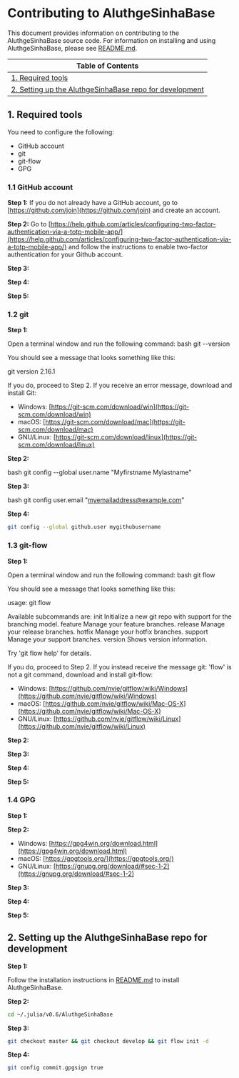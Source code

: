 # Contributing to AluthgeSinhaBase

This document provides information on contributing to the AluthgeSinhaBase source code. For information on installing and using AluthgeSinhaBase, please see [README.md](README.md).

<table>
    <thead>
        <tr>
            <th>Table of Contents</th>
        </tr>
    </thead>
    <tbody>
        <tr>
            <td align="left"><a href="#1-required-tools">1. Required tools</a></td>
        </tr>
        <tr>
            <td align="left"><a href="#2-">2. Setting up the AluthgeSinhaBase repo for development</a></td>
        </tr>
    </tbody>
</table>

## 1. Required tools

You need to configure the following:
- GitHub account
- git
- git-flow
- GPG

### 1.1 GitHub account

**Step 1:** If you do not already have a GitHub account, go to [https://github.com/join](https://github.com/join) and create an account.

**Step 2:** Go to [https://help.github.com/articles/configuring-two-factor-authentication-via-a-totp-mobile-app/](https://help.github.com/articles/configuring-two-factor-authentication-via-a-totp-mobile-app/) and follow the instructions to enable two-factor authentication for your Github account.

**Step 3:**

**Step 4:**

**Step 5:**

### 1.2 git

**Step 1:**

Open a terminal window and run the following command:
bash
git --version 

You should see a message that looks something like this:

git version 2.16.1

If you do, proceed to Step 2. If you receive an error message, download and install Git:

- Windows: [https://git-scm.com/download/win](https://git-scm.com/download/win)
- macOS: [https://git-scm.com/download/mac](https://git-scm.com/download/mac)
- GNU/Linux: [https://git-scm.com/download/linux](https://git-scm.com/download/linux)

**Step 2:**

bash
git config --global user.name "Myfirstname Mylastname"


**Step 3:**

bash
git config user.email "myemailaddress@example.com"


**Step 4:**

```bash
git config --global github.user mygithubusername
```

### 1.3 git-flow

**Step 1:**

Open a terminal window and run the following command:
bash
git flow

You should see a message that looks something like this:

usage: git flow <subcommand>

Available subcommands are:
   init      Initialize a new git repo with support for the branching model.
   feature   Manage your feature branches.
   release   Manage your release branches.
   hotfix    Manage your hotfix branches.
   support   Manage your support branches.
   version   Shows version information.

Try 'git flow <subcommand> help' for details.

If you do, proceed to Step 2. If you instead receive the message git: 'flow' is not a git command, download and install git-flow:

- Windows: [https://github.com/nvie/gitflow/wiki/Windows](https://github.com/nvie/gitflow/wiki/Windows)
- macOS: [https://github.com/nvie/gitflow/wiki/Mac-OS-X](https://github.com/nvie/gitflow/wiki/Mac-OS-X)
- GNU/Linux: [https://github.com/nvie/gitflow/wiki/Linux](https://github.com/nvie/gitflow/wiki/Linux)

**Step 2:**


**Step 3:**

**Step 4:**

**Step 5:**

### 1.4 GPG

**Step 1:**

**Step 2:**

- Windows: [https://gpg4win.org/download.html](https://gpg4win.org/download.html)
- macOS: [https://gpgtools.org/](https://gpgtools.org/)
- GNU/Linux: [https://gnupg.org/download/#sec-1-2](https://gnupg.org/download/#sec-1-2)

**Step 3:**

**Step 4:**

**Step 5:**



## 2. Setting up the AluthgeSinhaBase repo for development

**Step 1:**

Follow the installation instructions in [README.md](README.md) to install AluthgeSinhaBase.

**Step 2:**

```bash
cd ~/.julia/v0.6/AluthgeSinhaBase
```

**Step 3:**

```bash
git checkout master && git checkout develop && git flow init -d
```

**Step 4:**

```bash
git config commit.gpgsign true
```
